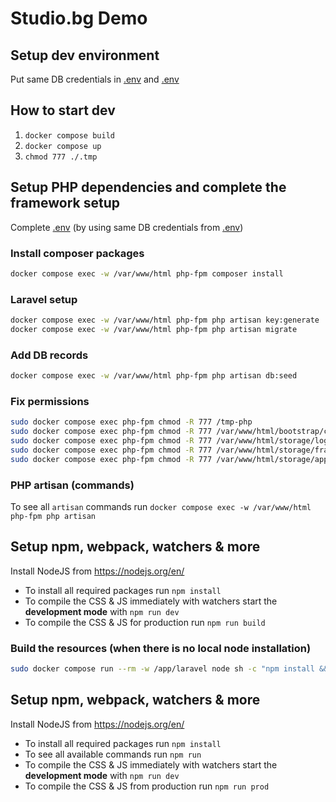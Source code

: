 # Studio.bg Demo

## Setup dev environment

Put same DB credentials in [.env](.env.example) and [.env](laravel/.env)

## How to start dev

1. `docker compose build`
2. `docker compose up`
3. `chmod 777 ./.tmp`

## Setup PHP dependencies and complete the framework setup

Complete [.env](laravel/.env) (by using same DB credentials from [.env](.env.example))

### Install composer packages

```bash
docker compose exec -w /var/www/html php-fpm composer install
```

### Laravel setup

```bash
docker compose exec -w /var/www/html php-fpm php artisan key:generate
docker compose exec -w /var/www/html php-fpm php artisan migrate
```

### Add DB records

```bash
docker compose exec -w /var/www/html php-fpm php artisan db:seed
```

### Fix permissions

```bash
sudo docker compose exec php-fpm chmod -R 777 /tmp-php
sudo docker compose exec php-fpm chmod -R 777 /var/www/html/bootstrap/cache
sudo docker compose exec php-fpm chmod -R 777 /var/www/html/storage/logs
sudo docker compose exec php-fpm chmod -R 777 /var/www/html/storage/framework/views
sudo docker compose exec php-fpm chmod -R 777 /var/www/html/storage/app/public
```

### PHP artisan (commands)

To see all `artisan` commands run `docker compose exec -w /var/www/html php-fpm php artisan`

## Setup npm, webpack, watchers & more

Install NodeJS from https://nodejs.org/en/

- To install all required packages run `npm install`
- To compile the CSS & JS immediately with watchers start the **development mode** with `npm run dev`
- To compile the CSS & JS for production run `npm run build`

### Build the resources (when there is no local node installation)

```bash
sudo docker compose run --rm -w /app/laravel node sh -c "npm install && npm run build"
```

## Setup npm, webpack, watchers & more

Install NodeJS from https://nodejs.org/en/

- To install all required packages run `npm install`
- To see all available commands run `npm run`
- To compile the CSS & JS immediately with watchers start the **development mode** with `npm run dev`
- To compile the CSS & JS from production run `npm run prod`
